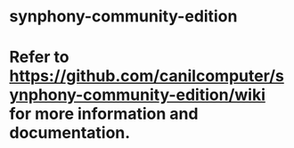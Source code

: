 # synphony-community-edition
# Refer to https://github.com/canilcomputer/synphony-community-edition/wiki for more information and documentation.
